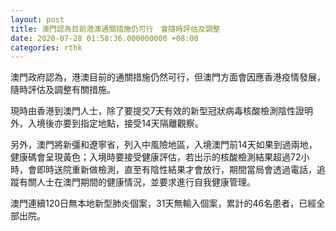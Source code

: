 ```yaml
---
layout: post
title: 澳門認為目前港澳通關措施仍可行　會隨時評估及調整
date: 2020-07-28 01:58:36.000000000 +08:00
categories: rthk
---
```


澳門政府認為，港澳目前的通關措施仍然可行，但澳門方面會因應香港疫情發展，隨時評估及調整有關措施。

現時由香港到澳門人士，除了要提交7天有效的新型冠狀病毒核酸檢測陰性證明外，入境後亦要到指定地點，接受14天隔離觀察。

另外，澳門將新彊和遼寧省，列入中風險地區，入境澳門前14天如果到過兩地，健康碼會呈現黃色；入境時要接受健康評估，若出示的核酸檢測結果超過72小時，會即時送院重新做檢測，直至有陰性結果才會放行，期間當局會透過電話，追蹤有關人士在澳門期間的健康情況，並要求進行自我健康管理。

澳門連續120日無本地新型肺炎個案，31天無輸入個案，累計的46名患者，已經全部出院。
